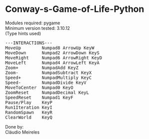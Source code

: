 # Conway-s-Game-of-Life-Python

Modules required: pygame\
Minimum version tested: 3.10.12\
(Type hints used)

<pre>
---INTERACTIONS---
MoveUp        Numpad8 ArrowUp KeyW
MoveDown      Numpad2 ArrowDown KeyS
MoveRight     Numpad6 ArrowRight KeyD
MoveLeft      Numpad4 ArrowLeft KeyA
Zoom+         NumpadAdd KeyZ
Zoom-         NumpadSubtract KeyX
Speed+        NumpadMultiply KeyC
Speed-        NumpadDivide KeyV
MoveToCenter  Numpad0 KeyO
ZoomReset     NumpadDecimal KeyL
SpeedReset    Numpad1 KeyF
Pause/Play    KeyP
Run1Iteration KeyI
RandomSpawn   KeyR
ClearWorld    KeyQ
</pre>

Done by:\
Cláudio Meireles
